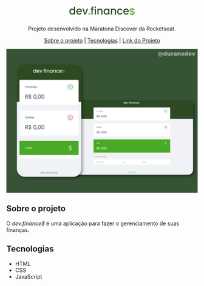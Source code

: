 <h1 align="center">
  <img src="./.github/logo.png" />
</h1>

<p align="center">
  Projeto desenvolvido na Maratona Discover da Rocketseat.
</p>

<p align="center">
  <a href="#sobre-o-projeto">Sobre o projeto</a> |
  <a href="#tecnologias">Tecnologias</a> |
  <a href="https://silasdurans.github.io/DevFinances/">Link do Projeto</a>

</p>

<img align="center" src="./.github/background.jpg" />

<h2 id="sobre-o-projeto">Sobre o projeto</h2>

<p>
  O <em>dev.finance$</em> é uma aplicação para fazer o gerenciamento de suas finanças.
</p>

<h2 id="tecnologias">Tecnologias</h2>

- HTML
- CSS
- JavaScript